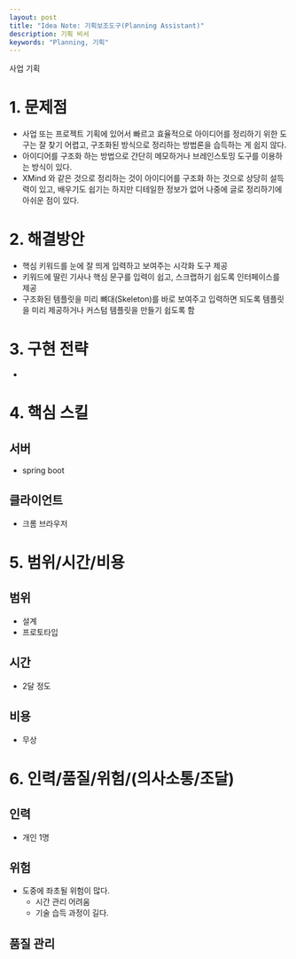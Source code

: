 ```yaml
---
layout: post
title: "Idea Note: 기획보조도구(Planning Assistant)"
description: 기획 비서 
keywords: "Planning, 기획" 
---
```


사업 기획 

# 1. 문제점 
  - 사업 또는 프로젝트 기획에 있어서 빠르고 효율적으로 아이디어를 정리하기 위한 도구는 
  잘 찾기 어렵고, 구조화된 방식으로 정리하는 방법론을 습득하는 게 쉽지 않다. 
  - 아이디어를 구조화 하는 방법으로 간단히 메모하거나 브레인스토밍 도구를 이용하는 방식이 있다. 
  - XMind 와 같은 것으로 정리하는 것이 아이디어를 구조화 하는 것으로 상당히 설득력이 있고, 
   배우기도 쉽기는 하지만 디테일한 정보가 없어 나중에 글로 정리하기에 아쉬운 점이 있다. 

# 2. 해결방안 
  - 핵심 키워드를 눈에 잘 띄게 입력하고 보여주는 시각화 도구 제공 
  - 키워드에 딸린 기사나 핵심 문구를 입력이 쉽고, 스크랩하기 쉽도록 인터페이스를 제공 
  - 구조화된 템플릿을 미리 뼈대(Skeleton)를 바로 보여주고 입력하면 되도록 템플릿을 미리 제공하거나 커스텀 템플릿을 만들기 쉽도록 함  

# 3. 구현 전략 
  - 

# 4. 핵심 스킬 
 ## 서버 
  - spring boot 
 ## 클라이언트 
  - 크롬 브라우저 

# 5. 범위/시간/비용 
## 범위 
  - 설계 
  - 프로토타입 
## 시간
  - 2달 정도  
## 비용 
  - 무상 

# 6. 인력/품질/위험/(의사소통/조달)
## 인력
  - 개인 1명  
## 위험 
  - 도중에 좌초될 위험이 많다. 
    - 시간 관리 어려움 
    - 기술 습득 과정이 길다. 
## 품질 관리 
